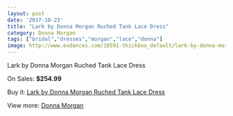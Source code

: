 ```yaml
---
layout: post
date: '2017-10-23'
title: "Lark by Donna Morgan Ruched Tank Lace Dress"
category: Donna Morgan
tags: ["bridal","dresses","morgan","lace","donna"]
image: http://www.eudances.com/10591-thickbox_default/lark-by-donna-morgan-ruched-tank-lace-dress.jpg
---
```

Lark by Donna Morgan Ruched Tank Lace Dress

On Sales: **$254.99**
<a href="https://www.eudances.com/en/donna-morgan/3424-lark-by-donna-morgan-ruched-tank-lace-dress.html"><amp-img layout="responsive" width="600" height="600" src="//www.eudances.com/10591-thickbox_default/lark-by-donna-morgan-ruched-tank-lace-dress.jpg" alt="Lark by Donna Morgan Ruched Tank Lace Dress 0" /></a>
<a href="https://www.eudances.com/en/donna-morgan/3424-lark-by-donna-morgan-ruched-tank-lace-dress.html"><amp-img layout="responsive" width="600" height="600" src="//www.eudances.com/10594-thickbox_default/lark-by-donna-morgan-ruched-tank-lace-dress.jpg" alt="Lark by Donna Morgan Ruched Tank Lace Dress 1" /></a>
<a href="https://www.eudances.com/en/donna-morgan/3424-lark-by-donna-morgan-ruched-tank-lace-dress.html"><amp-img layout="responsive" width="600" height="600" src="//www.eudances.com/10593-thickbox_default/lark-by-donna-morgan-ruched-tank-lace-dress.jpg" alt="Lark by Donna Morgan Ruched Tank Lace Dress 2" /></a>
<a href="https://www.eudances.com/en/donna-morgan/3424-lark-by-donna-morgan-ruched-tank-lace-dress.html"><amp-img layout="responsive" width="600" height="600" src="//www.eudances.com/10592-thickbox_default/lark-by-donna-morgan-ruched-tank-lace-dress.jpg" alt="Lark by Donna Morgan Ruched Tank Lace Dress 3" /></a>

Buy it: [Lark by Donna Morgan Ruched Tank Lace Dress](https://www.eudances.com/en/donna-morgan/3424-lark-by-donna-morgan-ruched-tank-lace-dress.html "Lark by Donna Morgan Ruched Tank Lace Dress")

View more: [Donna Morgan](https://www.eudances.com/en/62-Donna-Morgan "Donna Morgan")